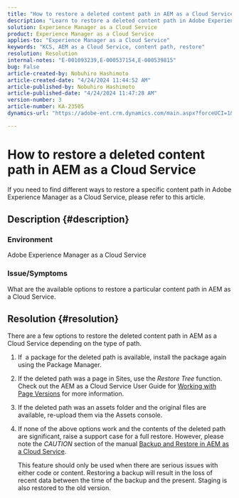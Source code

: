 ```yaml
---
title: "How to restore a deleted content path in AEM as a Cloud Service"
description: "Learn to restore a deleted content path in Adobe Experience Manager as a Cloud Service."
solution: Experience Manager as a Cloud Service
product: Experience Manager as a Cloud Service
applies-to: "Experience Manager as a Cloud Service"
keywords: "KCS, AEM as a Cloud Service, content path, restore"
resolution: Resolution
internal-notes: "E-001093239,E-000537154,E-000539815"
bug: False
article-created-by: Nobuhiro Hashimoto
article-created-date: "4/24/2024 11:44:52 AM"
article-published-by: Nobuhiro Hashimoto
article-published-date: "4/24/2024 11:47:28 AM"
version-number: 3
article-number: KA-23505
dynamics-url: "https://adobe-ent.crm.dynamics.com/main.aspx?forceUCI=1&pagetype=entityrecord&etn=knowledgearticle&id=f7ac810f-3002-ef11-a1fd-6045bd0a08d9"

---
```

# How to restore a deleted content path in AEM as a Cloud Service


If you need to find different ways to restore a specific content path in Adobe Experience Manager as a Cloud Service, please refer to this article.

## Description {#description}


### <b>Environment</b>

Adobe Experience Manager as a Cloud Service



### <b>Issue/Symptoms</b>

What are the available options to restore a particular content path in AEM as a Cloud Service.


## Resolution {#resolution}


There are a few options to restore the deleted content path in AEM as a Cloud Service depending on the type of path.

1. If  a package for the deleted path is available, install the package again using the Package Manager.


2. If the deleted path was a page in Sites, use the *Restore Tree* function. Check out the AEM as a Cloud Service User Guide for [Working with Page Versions](https://experienceleague.adobe.com/docs/experience-manager-cloud-service/content/sites/authoring/features/page-versions.html) for more information.


3. If the deleted path was an assets folder and the original files are available, re-upload them via the Assets console.


4. If none of the above options work and the contents of the deleted path are significant, raise a support case for a full restore. However, please note the *CAUTION* section of the manual [Backup and Restore in AEM as a Cloud Service](https://experienceleague.adobe.com/docs/experience-manager-cloud-service/content/operations/backup.html).

    This feature should only be used when there are serious issues with either code or content. Restoring a backup will result in the loss of recent data between the time of the backup and the present. Staging is also restored to the old version.

